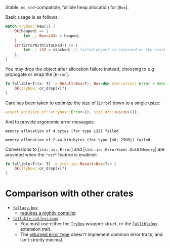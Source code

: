Stable, `no_std`-compatible, fallible heap allocation for [`Box`].

Basic usage is as follows:
```rust
match trybox::new(1) {
    Ok(heaped) => {
        let _: Box<i32> = heaped;
    }
    Err(ErrorWith(stacked)) => {
        let _: i32 = stacked; // failed object is returned on the stack
    },
}
```

You may drop the object after allocation failure instead,
choosing to e.g propogate or wrap the [`Error`].

```rust
fn fallible<T>(x: T) -> Result<Box<T>, Box<dyn std::error::Error + Send + Sync>> {
    Ok(trybox::or_drop(x)?)
}
```

Care has been taken to optimize the size of [`Error`] down to a single usize:
```rust
assert_eq!(size_of::<trybox::Error>(), size_of::<usize>());
```

And to provide ergonomic error messages:
```text
memory allocation of 4 bytes (for type i32) failed
```
```text
memory allocation of 2.44 kibibytes (for type [u8; 2500]) failed
```

Conversions to [`std::io::Error`] and [`std::io::ErrorKind::OutOfMemory`]
are provided when the `"std"` feature is enabled:

```rust
fn fallible<T>(x: T) -> std::io::Result<Box<T>> {
    Ok(trybox::or_drop(x)?)
}
```

# Comparison with other crates
- [`fallacy-box`](https://docs.rs/fallacy-box/0.1.1/fallacy_box/)
  - [requires a nightly compiler](https://docs.rs/fallacy-box/0.1.1/src/fallacy_box/lib.rs.html#3).
- [`fallible_collections`](https://docs.rs/fallible_collections/0.4.9/fallible_collections/)
  - You must use either the [`TryBox`](https://docs.rs/fallible_collections/0.4.9/fallible_collections/enum.TryReserveError.html)
    wrapper struct, or the [`FallibleBox`](https://docs.rs/fallible_collections/0.4.9/fallible_collections/boxed/trait.FallibleBox.html)
    extension trait.
  - The [returned error type](https://docs.rs/fallible_collections/0.4.9/fallible_collections/enum.TryReserveError.html)
    doesn't implement common error traits, and isn't strictly minimal.
